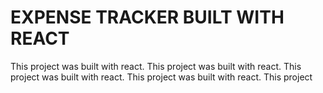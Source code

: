 # EXPENSE TRACKER BUILT WITH REACT

This project was built with react.
This project was built with react.
This project was built with react.
This project was built with react.
This project 

